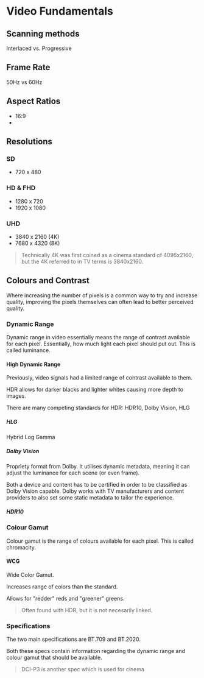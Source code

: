 # Video Fundamentals

## Scanning methods

Interlaced vs. Progressive

## Frame Rate

50Hz vs 60Hz

## Aspect Ratios

- 16:9
- 

## Resolutions

### SD

- 720 x 480

### HD & FHD

- 1280 x 720
- 1920 x 1080

### UHD

- 3840 x 2160 (4K)
- 7680 x 4320 (8K)

> Technically 4K was first coined as a cinema standard of 4096x2160, but the 4K referred to in TV terms is 3840x2160.

## Colours and Contrast

Where increasing the number of pixels is a common way to try and increase quality, improving the pixels themselves can often lead to better perceived quality. 

### Dynamic Range

Dynamic range in video essentially means the range of contrast available for each pixel. Essentially, how much light each pixel should put out. This is called luminance.
 
#### High Dynamic Range

Previously, video signals had a limited range of contrast available to them.

HDR allows for darker blacks and lighter whites causing more depth to images.

There are many competing standards for HDR: HDR10, Dolby Vision, HLG

##### HLG

Hybrid Log Gamma

##### Dolby Vision

Propriety format from Dolby. It utilises dynamic metadata, meaning it can adjust the luminance for each scene (or even frame).

Both a device and content has to be certified in order to be classified as Dolby Vision capable. Dolby works with TV manufacturers and content providers to also set some static metadata to tailor the experience.

##### HDR10 

### Colour Gamut

Colour gamut is the range of colours available for each pixel. This is called chromacity.

#### WCG 

Wide Color Gamut.

Increases range of colors than the standard.

Allows for "redder" reds and "greener" greens.

> Often found with HDR, but it is not necesarily linked.

### Specifications

The two main specifications are BT.709 and BT.2020.

Both these specs contain information regarding the dynamic range and colour gamut that should be available. 

> DCI-P3 is another spec which is used for cinema
